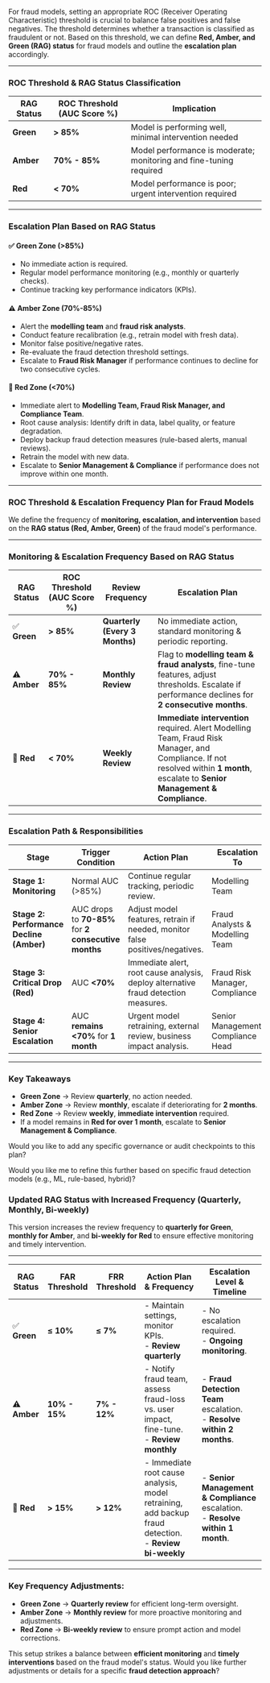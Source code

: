 For fraud models, setting an appropriate ROC (Receiver Operating Characteristic) threshold is crucial to balance false positives and false negatives. The threshold determines whether a transaction is classified as fraudulent or not. Based on this threshold, we can define **Red, Amber, and Green (RAG) status** for fraud models and outline the **escalation plan** accordingly.

---

### **ROC Threshold & RAG Status Classification**
| **RAG Status** | **ROC Threshold (AUC Score %)** | **Implication** |
|--------------|------------------------|----------------|
| **Green**   | **> 85%**  | Model is performing well, minimal intervention needed |
| **Amber**   | **70% - 85%**  | Model performance is moderate; monitoring and fine-tuning required |
| **Red**     | **< 70%**  | Model performance is poor; urgent intervention required |

---

### **Escalation Plan Based on RAG Status**

#### ✅ **Green Zone (>85%)**
- No immediate action is required.
- Regular model performance monitoring (e.g., monthly or quarterly checks).
- Continue tracking key performance indicators (KPIs).

#### ⚠️ **Amber Zone (70%-85%)**
- Alert the **modelling team** and **fraud risk analysts**.
- Conduct feature recalibration (e.g., retrain model with fresh data).
- Monitor false positive/negative rates.
- Re-evaluate the fraud detection threshold settings.
- Escalate to **Fraud Risk Manager** if performance continues to decline for two consecutive cycles.

#### 🔴 **Red Zone (<70%)**
- Immediate alert to **Modelling Team, Fraud Risk Manager, and Compliance Team**.
- Root cause analysis: Identify drift in data, label quality, or feature degradation.
- Deploy backup fraud detection measures (rule-based alerts, manual reviews).
- Retrain the model with new data.
- Escalate to **Senior Management & Compliance** if performance does not improve within one month.

---
### **ROC Threshold & Escalation Frequency Plan for Fraud Models**  

We define the frequency of **monitoring, escalation, and intervention** based on the **RAG status (Red, Amber, Green)** of the fraud model's performance.

---

### **Monitoring & Escalation Frequency Based on RAG Status**  

| **RAG Status** | **ROC Threshold (AUC Score %)** | **Review Frequency** | **Escalation Plan** |
|--------------|------------------------|----------------|----------------|
| ✅ **Green**   | **> 85%**  | **Quarterly (Every 3 Months)** | No immediate action, standard monitoring & periodic reporting. |
| ⚠️ **Amber**   | **70% - 85%**  | **Monthly Review** | Flag to **modelling team & fraud analysts**, fine-tune features, adjust thresholds. Escalate if performance declines for **2 consecutive months**. |
| 🔴 **Red**     | **< 70%**  | **Weekly Review** | **Immediate intervention** required. Alert Modelling Team, Fraud Risk Manager, and Compliance. If not resolved within **1 month**, escalate to **Senior Management & Compliance**. |

---

### **Escalation Path & Responsibilities**
| **Stage** | **Trigger Condition** | **Action Plan** | **Escalation To** | **Resolution Timeframe** |
|------------|--------------------|--------------|------------------|----------------|
| **Stage 1: Monitoring** | Normal AUC (>85%) | Continue regular tracking, periodic review. | Modelling Team | Ongoing |
| **Stage 2: Performance Decline (Amber)** | AUC drops to **70-85%** for **2 consecutive months** | Adjust model features, retrain if needed, monitor false positives/negatives. | Fraud Analysts & Modelling Team | **Within 1 month** |
| **Stage 3: Critical Drop (Red)** | AUC **<70%** | Immediate alert, root cause analysis, deploy alternative fraud detection measures. | Fraud Risk Manager, Compliance | **Within 2 weeks** |
| **Stage 4: Senior Escalation** | AUC **remains <70%** for **1 month** | Urgent model retraining, external review, business impact analysis. | Senior Management, Compliance Head | **Within 1 month** |

---

### **Key Takeaways**
- **Green Zone** → Review **quarterly**, no action needed.  
- **Amber Zone** → Review **monthly**, escalate if deteriorating for **2 months**.  
- **Red Zone** → Review **weekly**, **immediate intervention** required.  
- If a model remains in **Red for over 1 month**, escalate to **Senior Management & Compliance**.  

Would you like to add any specific governance or audit checkpoints to this plan?

Would you like me to refine this further based on specific fraud detection models (e.g., ML, rule-based, hybrid)?

### **Updated RAG Status with Increased Frequency (Quarterly, Monthly, Bi-weekly)**

This version increases the review frequency to **quarterly for Green**, **monthly for Amber**, and **bi-weekly for Red** to ensure effective monitoring and timely intervention.

---

| **RAG Status** | **FAR Threshold** | **FRR Threshold** | **Action Plan & Frequency** | **Escalation Level & Timeline** |
|----------------|-------------------|-------------------|----------------------------|--------------------------------|
| ✅ **Green**   | **≤ 10%**          | **≤ 7%**          | - Maintain settings, monitor KPIs. <br> - **Review quarterly** | - No escalation required. <br> - **Ongoing monitoring**. |
| ⚠️ **Amber**  | **10% - 15%**      | **7% - 12%**      | - Notify fraud team, assess fraud-loss vs. user impact, fine-tune. <br> - **Review monthly** | - **Fraud Detection Team** escalation. <br> - **Resolve within 2 months**. |
| 🔴 **Red**     | **> 15%**          | **> 12%**          | - Immediate root cause analysis, model retraining, add backup fraud detection. <br> - **Review bi-weekly** | - **Senior Management & Compliance** escalation. <br> - **Resolve within 1 month**. |

---

### **Key Frequency Adjustments:**
- **Green Zone** → **Quarterly review** for efficient long-term oversight.
- **Amber Zone** → **Monthly review** for more proactive monitoring and adjustments.
- **Red Zone** → **Bi-weekly review** to ensure prompt action and model corrections.

This setup strikes a balance between **efficient monitoring** and **timely interventions** based on the fraud model's status. Would you like further adjustments or details for a specific **fraud detection approach**?

